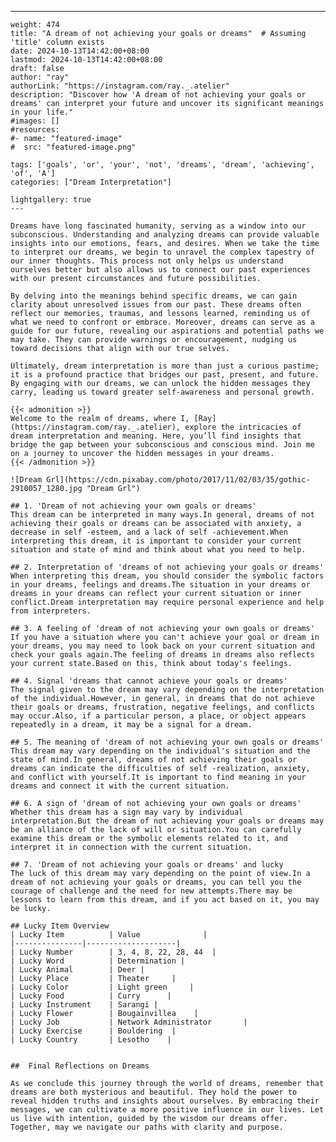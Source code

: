 ---
    weight: 474
    title: "A dream of not achieving your goals or dreams"  # Assuming 'title' column exists
    date: 2024-10-13T14:42:00+08:00
    lastmod: 2024-10-13T14:42:00+08:00
    draft: false
    author: "ray"
    authorLink: "https://instagram.com/ray._.atelier"
    description: "Discover how 'A dream of not achieving your goals or dreams' can interpret your future and uncover its significant meanings in your life."
    #images: []
    #resources:
    #- name: "featured-image"
    #  src: "featured-image.png"
    
    tags: ['goals', 'or', 'your', 'not', 'dreams', 'dream', 'achieving', 'of', 'A']
    categories: ["Dream Interpretation"]
    
    lightgallery: true
    ---
    
    Dreams have long fascinated humanity, serving as a window into our subconscious. Understanding and analyzing dreams can provide valuable insights into our emotions, fears, and desires. When we take the time to interpret our dreams, we begin to unravel the complex tapestry of our inner thoughts. This process not only helps us understand ourselves better but also allows us to connect our past experiences with our present circumstances and future possibilities.
    
    By delving into the meanings behind specific dreams, we can gain clarity about unresolved issues from our past. These dreams often reflect our memories, traumas, and lessons learned, reminding us of what we need to confront or embrace. Moreover, dreams can serve as a guide for our future, revealing our aspirations and potential paths we may take. They can provide warnings or encouragement, nudging us toward decisions that align with our true selves.
    
    Ultimately, dream interpretation is more than just a curious pastime; it is a profound practice that bridges our past, present, and future. By engaging with our dreams, we can unlock the hidden messages they carry, leading us toward greater self-awareness and personal growth.
    
    {{< admonition >}}
    Welcome to the realm of dreams, where I, [Ray](https://instagram.com/ray._.atelier), explore the intricacies of dream interpretation and meaning. Here, you’ll find insights that bridge the gap between your subconscious and conscious mind. Join me on a journey to uncover the hidden messages in your dreams.
    {{< /admonition >}}
    
    ![Dream Grl](https://cdn.pixabay.com/photo/2017/11/02/03/35/gothic-2910057_1280.jpg "Dream Grl")
    
    ## 1. 'Dream of not achieving your own goals or dreams'
    This dream can be interpreted in many ways.In general, dreams of not achieving their goals or dreams can be associated with anxiety, a decrease in self -esteem, and a lack of self -achievement.When interpreting this dream, it is important to consider your current situation and state of mind and think about what you need to help.
    
    ## 2. Interpretation of 'dreams of not achieving your goals or dreams'
    When interpreting this dream, you should consider the symbolic factors in your dreams, feelings and dreams.The situation in your dreams or dreams in your dreams can reflect your current situation or inner conflict.Dream interpretation may require personal experience and help from interpreters.
    
    ## 3. A feeling of 'dream of not achieving your own goals or dreams'
    If you have a situation where you can't achieve your goal or dream in your dreams, you may need to look back on your current situation and check your goals again.The feeling of dreams in dreams also reflects your current state.Based on this, think about today's feelings.
    
    ## 4. Signal 'dreams that cannot achieve your goals or dreams'
    The signal given to the dream may vary depending on the interpretation of the individual.However, in general, in dreams that do not achieve their goals or dreams, frustration, negative feelings, and conflicts may occur.Also, if a particular person, a place, or object appears repeatedly in a dream, it may be a signal for a dream.
    
    ## 5. The meaning of 'dream of not achieving your own goals or dreams'
    This dream may vary depending on the individual's situation and the state of mind.In general, dreams of not achieving their goals or dreams can indicate the difficulties of self -realization, anxiety, and conflict with yourself.It is important to find meaning in your dreams and connect it with the current situation.
    
    ## 6. A sign of 'dream of not achieving your own goals or dreams'
    Whether this dream has a sign may vary by individual interpretation.But the dream of not achieving your goals or dreams may be an alliance of the lack of will or situation.You can carefully examine this dream or the symbolic elements related to it, and interpret it in connection with the current situation.
    
    ## 7. 'Dream of not achieving your goals or dreams' and lucky
    The luck of this dream may vary depending on the point of view.In a dream of not achieving your goals or dreams, you can tell you the courage of challenge and the need for new attempts.There may be lessons to learn from this dream, and if you act based on it, you may be lucky.
    
    ## Lucky Item Overview
    | Lucky Item          | Value              |
    |---------------|--------------------|
    | Lucky Number        | 3, 4, 8, 22, 28, 44  |
    | Lucky Word          | Determination |
    | Lucky Animal        | Deer |
    | Lucky Place         | Theater     |
    | Lucky Color         | Light green     |
    | Lucky Food          | Curry      |
    | Lucky Instrument    | Sarangi |
    | Lucky Flower        | Bougainvillea    |
    | Lucky Job           | Network Administrator       |
    | Lucky Exercise      | Bouldering  |
    | Lucky Country       | Lesotho    |
    
    
    ##  Final Reflections on Dreams
    
    As we conclude this journey through the world of dreams, remember that dreams are both mysterious and beautiful. They hold the power to reveal hidden truths and insights about ourselves. By embracing their messages, we can cultivate a more positive influence in our lives. Let us live with intention, guided by the wisdom our dreams offer. Together, may we navigate our paths with clarity and purpose.
    
